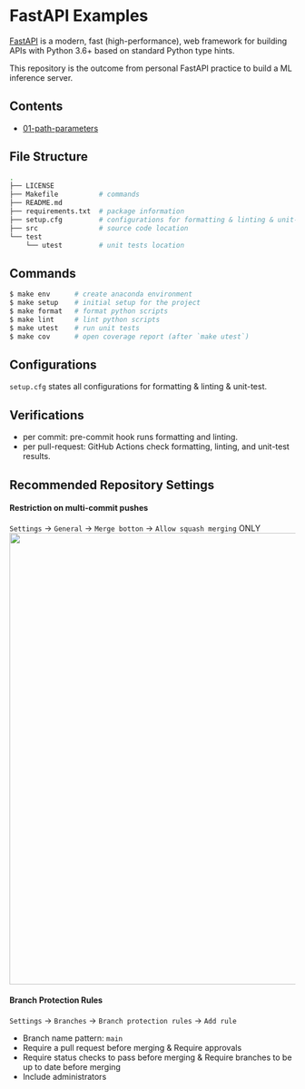 # FastAPI Examples
[FastAPI](https://fastapi.tiangolo.com/) is a modern, fast (high-performance), web framework for building APIs with Python 3.6+ based on standard Python type hints.

This repository is the outcome from personal FastAPI practice to build a ML inference server.

## Contents
- [01-path-parameters](src/01-path-parameters)

## File Structure
```bash
.
├── LICENSE
├── Makefile          # commands
├── README.md
├── requirements.txt  # package information
├── setup.cfg         # configurations for formatting & linting & unit-test
├── src               # source code location
└── test
    └── utest         # unit tests location
```

## Commands
```bash
$ make env      # create anaconda environment
$ make setup    # initial setup for the project
$ make format   # format python scripts
$ make lint     # lint python scripts
$ make utest    # run unit tests
$ make cov      # open coverage report (after `make utest`)
```

## Configurations
`setup.cfg` states all configurations for formatting & linting & unit-test.

## Verifications
- per commit: pre-commit hook runs formatting and linting.
- per pull-request: GitHub Actions check formatting, linting, and unit-test results.

## Recommended Repository Settings
#### Restriction on multi-commit pushes
`Settings` -> `General` -> `Merge botton` -> `Allow squash merging` ONLY
<img width="796" src="https://user-images.githubusercontent.com/14961526/152031596-a329a74c-add7-4d1c-ada5-d0279da16195.png">

#### Branch Protection Rules
`Settings` -> `Branches` -> `Branch protection rules` -> `Add rule`
- Branch name pattern: `main`
- Require a pull request before merging & Require approvals
- Require status checks to pass before merging & Require branches to be up to date before merging
- Include administrators
